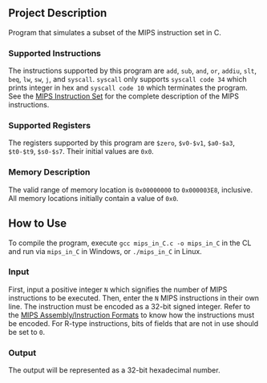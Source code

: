 ## Project Description

Program that simulates a subset of the MIPS instruction set in C. 

### Supported Instructions

The instructions supported by this program are
`add`, `sub`, `and`, `or`, `addiu`, `slt`, `beq`, `lw`, `sw`, `j`, and `syscall`.
`syscall` only supports `syscall code 34` which prints integer in hex and
`syscall code 10` which terminates the program. See the 
[MIPS Instruction Set](https://www.dsi.unive.it/~gasparetto/materials/MIPS_Instruction_Set.pdf)
for the complete description of the MIPS instructions.

### Supported Registers

The registers supported by this program are
`$zero`, `$v0-$v1`, `$a0-$a3`, `$t0-$t9`, `$s0-$s7`. Their initial values are
`0x0`.

### Memory Description

The valid range of memory location is `0x00000000` to `0x000003E8`, inclusive.
All memory locations initially contain a value of `0x0`.

## How to Use

To compile the program, execute `gcc mips_in_C.c -o mips_in_C` in the CL and run
via `mips_in_C` in Windows, or `./mips_in_C` in Linux.

### Input

First, input a positive integer `N` which signifies the number of MIPS instructions
to be executed. Then, enter the `N` MIPS instructions in their own line. The
instruction must be encoded as a 32-bit signed integer. Refer to the
[MIPS Assembly/Instruction Formats](https://en.wikibooks.org/wiki/MIPS_Assembly/Instruction_Formats)
to know how the instructions must be encoded. For R-type instructions, bits of
fields that are not in use should be set to `0`.

### Output

The output will be represented as a 32-bit hexadecimal number.
